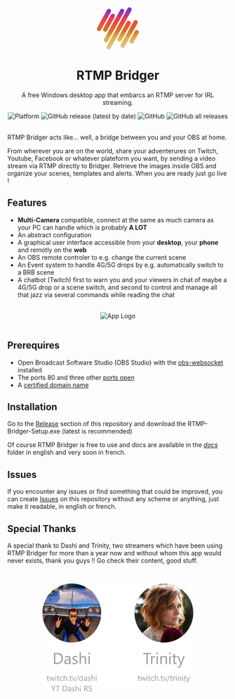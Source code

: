 <div align="center">
	<img src="./docs/assets/logo-app.png" alt="App Logo">
	<h1>RTMP Bridger</h1>
	<p>A free Windows desktop app that embarcs an RTMP server for IRL streaming.</p>
	<img alt="Platform" src="https://img.shields.io/badge/platform-Windows-lightgrey">
	<img alt="GitHub release (latest by date)" src="https://img.shields.io/github/v/release/RoikkuTo/rtmp-bridger">
	<img alt="GitHub" src="https://img.shields.io/github/license/RoikkuTo/rtmp-bridger">
	<img alt="GitHub all releases" src="https://img.shields.io/github/downloads/RoikkuTo/rtmp-bridger/total">
</div>
<br>

RTMP Bridger acts like... well, a bridge between you and your OBS at home.

From wherever you are on the world, share your adventerures on Twitch, Youtube, Facebook or whatever plateform you want, by sending a video stream via RTMP directly to Bridger. Retrieve the images inside OBS and organize your scenes, templates and alerts. When you are ready just go live !

## Features

-   **Multi-Camera** compatible, connect at the same as much camera as your PC can handle which is probably **A LOT**
-   An abstract configuration
-   A graphical user interface accessible from your **desktop**, your **phone** and remotly on the **web**
-   An OBS remote controler to e.g. change the current scene
-   An Event system to handle 4G/5G drops by e.g. automatically switch to a BRB scene
-   A chatbot (Twitch) first to warn you and your viewers in chat of maybe a 4G/5G drop or a scene switch, and second to control and manage all that jazz via several commands while reading the chat

<br>
<div align="center">
	<img src="./docs/assets/bridger-pres.gif" width="325" alt="App Logo">
</div>
<br>

## Prerequires

-   Open Broadcast Software Studio (OBS Studio) with the [obs-websocket](https://github.com/Palakis/obs-websocket) installed
-   The ports 80 and three other [ports open](./docs/Network.md#open-my-ports)
-   A [certified domain name](./docs/Network.md#create-a-no-ip-domain-name)

## Installation

Go to the [Release](https://github.com/RoikkuTo/rtmp-bridger/releases) section of this repository and download the RTMP-Bridger-Setup.exe (latest is recommended)

Of course RTMP Bridger is free to use and docs are available in the [_docs_](https://github.com/RoikkuTo/rtmp-bridger/tree/main/docs) folder in english and very soon in french.

## Issues

If you encounter any issues or find something that could be improved, you can create [Issues](https://github.com/RoikkuTo/rtmp-bridger/issues) on this repository without any scheme or anything, just make it readable, in english or french.

## Special Thanks

A special thank to Dashi and Trinity, two streamers which have been using RTMP Bridger for more than a year now and without whom this app would never exists, thank you guys !! Go check their content, good stuff.

<div align="center">
	<img src="./docs/assets/friends.png" style="margin-top: 30px" alt="friends">
</div>

